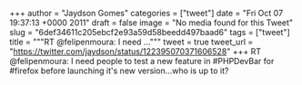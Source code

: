 
+++
author = "Jaydson Gomes"
categories = ["tweet"]
date = "Fri Oct 07 19:37:13 +0000 2011"
draft = false
image = "No media found for this Tweet"
slug = "6def34611c205ebcf2e93a59d58beedd497baad6"
tags = ["tweet"]
title = """RT @felipenmoura: I need ..."""
tweet = true
tweet_url = "https://twitter.com/jaydson/status/122395070371606528"
+++
RT @felipenmoura: I need people to test a new feature in #PHPDevBar for #firefox before launching it's new version...who is up to it?
